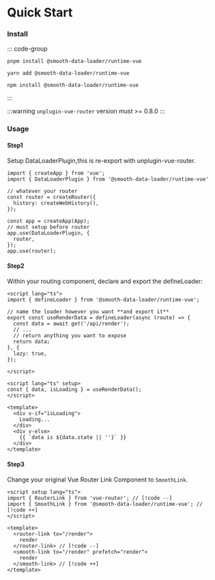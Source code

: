 # Quick Start

### Install

::: code-group

```shell [pnpm]
pnpm install @smooth-data-loader/runtime-vue
```

```shell [yarn]
yarn add @smooth-data-loader/runtime-vue
```

```shell [npm]
npm install @smooth-data-loader/runtime-vue
```

:::

:::warning
`unplugin-vue-router` version must >= 0.8.0
:::

### Usage

#### Step1

Setup DataLoaderPlugin,this is re-export with unplugin-vue-router.

```ts{2,10-13}
import { createApp } from 'vue';
import { DataLoaderPlugin } from '@smooth-data-loader/runtime-vue'

// whatever your router
const router = createRouter({
  history: createWebHistory(),
});

const app = createApp(App);
// must setup before router
app.use(DataLoaderPlugin, {
  router,
});
app.use(router);
```

#### Step2

Within your routing component, declare and export the defineLoader:

```vue{2-12,17}
<script lang="ts">
import { defineLoader } from '@smooth-data-loader/runtime-vue';

// name the loader however you want **and export it**
export const useRenderData = defineLoader(async (route) => {
  const data = await get('/api/render');
  // ...
  // return anything you want to expose
  return data;
}, {
  lazy: true,
});

</script>

<script lang="ts" setup>
const { data, isLoading } = useRenderData();
</script>

<template>
  <div v-if="isLoading">
    Loading...
  </div>
  <div v-else>
    {{ `data is ${data.state || ''}` }}
  </div>
</template>
```

#### Step3

Change your original Vue Router Link Component to `SmoothLink`.


```vue
<script setup lang="ts">
import { RouterLink } from 'vue-router'; // [!code --]
import { SmoothLink } from '@smooth-data-loader/runtime-vue'; // [!code ++]
</script>

<template>
  <router-link to="/render">
    render
  </router-link> // [!code --]
  <smooth-link to="/render" prefetch="render">
    render
  </smooth-link> // [!code ++]
</template>
```